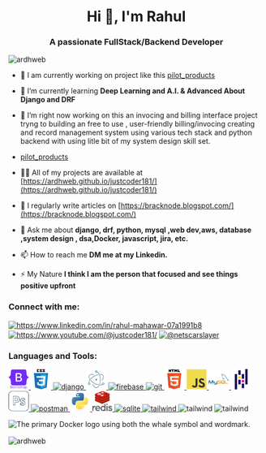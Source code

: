 <h1 align="center">Hi 👋, I'm Rahul </h1>
<h3 align="center">A passionate FullStack/Backend Developer</h3>

<p align="left"> <img src="https://komarev.com/ghpvc/?username=ardhweb&label=Profile%20views&color=0e75b6&style=flat" alt="ardhweb" /> </p>

- 🔭 I am currently working on project like this [pilot_products](https://github.com/Ardhweb/pilot_products)

- 🌱 I’m currently learning **Deep Learning and A.I. & Advanced About Django and DRF**

- 👯 I’m right now working on this an invocing and billing interface project tryng to building an free to use , user-friendly  billing/invocing creating and record management  system using various tech stack and python backend  with using  litle bit of my system design  skill set.
-  [pilot_products](https://github.com/Ardhweb/pilot_products)

- 👨‍💻 All of my projects are available at [https://ardhweb.github.io/justcoder181/](https://ardhweb.github.io/justcoder181/)

- 📝 I regularly write articles on [https://bracknode.blogspot.com/](https://bracknode.blogspot.com/)

- 💬 Ask me about **django, drf, python, mysql ,web dev,aws, database ,system design , dsa,Docker, javascript, jira, etc.**

- 📫 How to reach me **DM me at my Linkedin.**

- ⚡ My Nature **I think I am the person that focused and see things positive upfront**

<h3 align="left">Connect with me:</h3>
<p align="left">
<a href="https://linkedin.com/in/https://www.linkedin.com/in/rahul-mahawar-07a1991b8" target="blank"><img align="center" src="https://raw.githubusercontent.com/rahuldkjain/github-profile-readme-generator/master/src/images/icons/Social/linked-in-alt.svg" alt="https://www.linkedin.com/in/rahul-mahawar-07a1991b8" height="30" width="40" /></a>
<a href="https://www.youtube.com/c/https://www.youtube.com/@justcoder181/" target="blank"><img align="center" src="https://raw.githubusercontent.com/rahuldkjain/github-profile-readme-generator/master/src/images/icons/Social/youtube.svg" alt="https://www.youtube.com/@justcoder181/" height="30" width="40" /></a>
<a href="https://www.hackerrank.com/@netscarslayer" target="blank"><img align="center" src="https://raw.githubusercontent.com/rahuldkjain/github-profile-readme-generator/master/src/images/icons/Social/hackerrank.svg" alt="@netscarslayer" height="30" width="40" /></a>
</p>

<h3 align="left">Languages and Tools:</h3>
<p align="left"> <a href="https://getbootstrap.com" target="_blank" rel="noreferrer"> <img src="https://raw.githubusercontent.com/devicons/devicon/master/icons/bootstrap/bootstrap-plain-wordmark.svg" alt="bootstrap" width="40" height="40"/> </a> <a href="https://www.w3schools.com/css/" target="_blank" rel="noreferrer"> <img src="https://raw.githubusercontent.com/devicons/devicon/master/icons/css3/css3-original-wordmark.svg" alt="css3" width="40" height="40"/> </a> <a href="https://www.djangoproject.com/" target="_blank" rel="noreferrer"> <img src="https://cdn.worldvectorlogo.com/logos/django.svg" alt="django" width="40" height="40"/> </a> <a href="https://www.electronjs.org" target="_blank" rel="noreferrer"> <img src="https://raw.githubusercontent.com/devicons/devicon/master/icons/electron/electron-original.svg" alt="electron" width="40" height="40"/> </a> <a href="https://firebase.google.com/" target="_blank" rel="noreferrer"> <img src="https://www.vectorlogo.zone/logos/firebase/firebase-icon.svg" alt="firebase" width="40" height="40"/> </a> <a href="https://git-scm.com/" target="_blank" rel="noreferrer"> <img src="https://www.vectorlogo.zone/logos/git-scm/git-scm-icon.svg" alt="git" width="40" height="40"/> </a> <a href="https://www.w3.org/html/" target="_blank" rel="noreferrer"> <img src="https://raw.githubusercontent.com/devicons/devicon/master/icons/html5/html5-original-wordmark.svg" alt="html5" width="40" height="40"/> </a> <a href="https://developer.mozilla.org/en-US/docs/Web/JavaScript" target="_blank" rel="noreferrer"> <img src="https://raw.githubusercontent.com/devicons/devicon/master/icons/javascript/javascript-original.svg" alt="javascript" width="40" height="40"/> </a> <a href="https://www.mysql.com/" target="_blank" rel="noreferrer"> <img src="https://raw.githubusercontent.com/devicons/devicon/master/icons/mysql/mysql-original-wordmark.svg" alt="mysql" width="40" height="40"/> </a> <a href="https://pandas.pydata.org/" target="_blank" rel="noreferrer"> <img src="https://raw.githubusercontent.com/devicons/devicon/2ae2a900d2f041da66e950e4d48052658d850630/icons/pandas/pandas-original.svg" alt="pandas" width="40" height="40"/> </a> <a href="https://www.photoshop.com/en" target="_blank" rel="noreferrer"> <img src="https://raw.githubusercontent.com/devicons/devicon/master/icons/photoshop/photoshop-line.svg" alt="photoshop" width="40" height="40"/> </a> <a href="https://postman.com" target="_blank" rel="noreferrer"> <img src="https://www.vectorlogo.zone/logos/getpostman/getpostman-icon.svg" alt="postman" width="40" height="40"/> </a> <a href="https://www.python.org" target="_blank" rel="noreferrer"> <img src="https://raw.githubusercontent.com/devicons/devicon/master/icons/python/python-original.svg" alt="python" width="40" height="40"/> </a> <a href="https://redis.io" target="_blank" rel="noreferrer"> <img src="https://raw.githubusercontent.com/devicons/devicon/master/icons/redis/redis-original-wordmark.svg" alt="redis" width="40" height="40"/> </a> <a href="https://www.sqlite.org/" target="_blank" rel="noreferrer"> <img src="https://www.vectorlogo.zone/logos/sqlite/sqlite-icon.svg" alt="sqlite" width="40" height="40"/> </a> <a href="https://tailwindcss.com/" target="_blank" rel="noreferrer"> <img src="https://www.vectorlogo.zone/logos/tailwindcss/tailwindcss-icon.svg" alt="tailwind" width="40" height="40"/> </a>  <img src="https://www.vectorlogo.zone/logos/tailwindcss/tailwindcss-icon.svg" alt="tailwind" width="40" height="40"/>  

<img src="https://www.vectorlogo.zone/logos/mongodb/mongodb-ar21.svg" alt="tailwind"/>
</p>
<p><img decoding="async" class="media-45171" src="https://www.docker.com/app/uploads/2023/08/logo-guide-logos-1.svg" alt="The primary Docker logo using both the whale symbol and wordmark." title="logo-guide-logos-1" width="100" height="100"></p>

<p><img align="center" src="https://www.vectorlogo.zone/logos/nextjs/nextjs-ar21.svg" alt="ardhweb" /></p>
